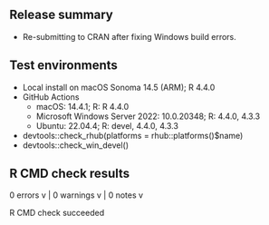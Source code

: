 ## Release summary

- Re-submitting to CRAN after fixing Windows build errors.

## Test environments

- Local install on macOS Sonoma 14.5 (ARM); R 4.4.0
- GitHub Actions
  - macOS: 14.4.1; R: R 4.4.0
  - Microsoft Windows Server 2022: 10.0.20348; R: 4.4.0, 4.3.3
  - Ubuntu: 22.04.4; R: devel, 4.4.0, 4.3.3
- devtools::check_rhub(platforms = rhub::platforms()$name)
- devtools::check_win_devel()

## R CMD check results

0 errors v | 0 warnings v | 0 notes v

R CMD check succeeded
